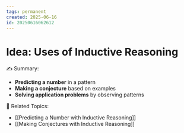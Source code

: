 ```yaml
---
tags: permanent
created: 2025-06-16
id: 20250616062612
---
```


# Idea: Uses of Inductive Reasoning

✍ Summary:
- **Predicting a number** in a pattern
- **Making a conjecture** based on examples
- **Solving application problems** by observing patterns

👀 Related Topics:
- [[Predicting a Number with Inductive Reasoning]]
- [[Making Conjectures with Inductive Reasoning]]
